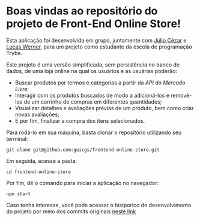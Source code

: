 # Boas vindas ao repositório do projeto de Front-End Online Store!

Esta aplicação foi desenvolvida em grupo, juntamente com [Júlio Cézar](https://github.com/Wxhbr) e [Lucas Werner](https://github.com/lucas-werner), para um projeto como estudante da escola de programação Trybe.

Este projeto é uma versão simplificada, sem persistência no banco de dados, de uma loja online na qual os usuários e as usuárias poderão:
  - Buscar produtos por termos e categorias a partir da _API do Mercado Livre_;
  - Interagir com os produtos buscados de modo a adicioná-los e removê-los de um carrinho de compras em diferentes quantidades;
  - Visualizar detalhes e avaliações prévias de um produto, bem como criar novas avaliações;
  - E por fim, finalizar a compra dos itens selecionados.

Para rodá-lo em sua máquina, basta clonar o repositório utilizando seu terminal:

```
git clone git@github.com:guicgs/frontend-online-store.git
```

Em seguida, acesse a pasta:

```
cd frontend-online-store
```

Por fim, dê o comando para iniciar a aplicação no navegador:

```
npm start
```

Caso tenha interesse, você pode acessar o histporico de desenvolvimento do projeto por meio dos commits originais [neste link](https://github.com/tryber/sd-02-week14-project-frontend-online-store-3)

